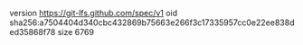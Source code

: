 version https://git-lfs.github.com/spec/v1
oid sha256:a7504404d340cbc432869b75663e266f3c17335957cc0e22ee838ded35868f78
size 6769
